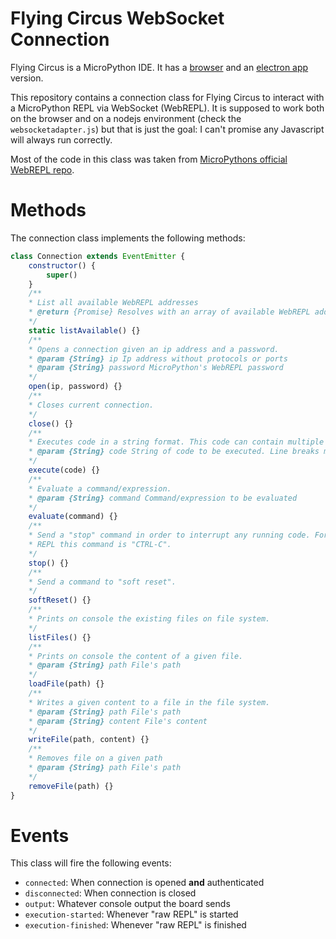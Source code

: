 # Flying Circus WebSocket Connection

Flying Circus is a MicroPython IDE. It has a [browser](https://github.com/murilopolese/flying-circus-web) and an [electron app](https://github.com/murilopolese/flying-circus-electron) version.

This repository contains a connection class for Flying Circus to interact with a MicroPython REPL via WebSocket (WebREPL). It is supposed to work both on the browser and on a nodejs environment (check the `websocketadapter.js`) but that is just the goal: I can't promise any Javascript will always run correctly.

Most of the code in this class was taken from [MicroPythons official WebREPL repo](https://github.com/micropython/webrepl).

# Methods

The connection class implements the following methods:

```javascript
class Connection extends EventEmitter {
    constructor() {
        super()
    }
    /**
    * List all available WebREPL addresses
    * @return {Promise} Resolves with an array of available WebREPL addresses
    */
    static listAvailable() {}
    /**
    * Opens a connection given an ip address and a password.
    * @param {String} ip Ip address without protocols or ports
    * @param {String} password MicroPython's WebREPL password
    */
    open(ip, password) {}
    /**
    * Closes current connection.
    */
    close() {}
    /**
    * Executes code in a string format. This code can contain multiple lines.
    * @param {String} code String of code to be executed. Line breaks must be `\n`
    */
    execute(code) {}
    /**
    * Evaluate a command/expression.
    * @param {String} command Command/expression to be evaluated
    */
    evaluate(command) {}
    /**
    * Send a "stop" command in order to interrupt any running code. For serial
    * REPL this command is "CTRL-C".
    */
    stop() {}
    /**
    * Send a command to "soft reset".
    */
    softReset() {}
    /**
    * Prints on console the existing files on file system.
    */
    listFiles() {}
    /**
    * Prints on console the content of a given file.
    * @param {String} path File's path
    */
    loadFile(path) {}
    /**
    * Writes a given content to a file in the file system.
    * @param {String} path File's path
    * @param {String} content File's content
    */
    writeFile(path, content) {}
    /**
    * Removes file on a given path
    * @param {String} path File's path
    */
    removeFile(path) {}
}
```

# Events

This class will fire the following events:

- `connected`: When connection is opened **and** authenticated
- `disconnected`: When connection is closed
- `output`: Whatever console output the board sends
- `execution-started`: Whenever "raw REPL" is started
- `execution-finished`: Whenever "raw REPL" is finished

